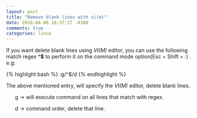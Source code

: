 ```yaml
---
layout: post
title: "Remove blank lines with vi(m)"
date: 2018-04-06 16:37:27 -0300
comments: true
categories: linux
---
```

If you want delete blank lines using *VI(M)* editor, you can use the following match regex **^$** to perform it on the
command mode option(Esc + Shift + :) . e.g: <!--more-->

{% highlight bash %}
:g/^$/d
{% endhighlight %}


The above mentioned entry, will specify the *VI(M)* editor, delete blank lines.

<ul> g -> will execute command on all lines that match with regex.</ul>
<ul> d -> command order, delete that line.</ul>
